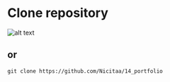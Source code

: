 # Clone repository

![alt text](https://i.imgur.com/9KSgjaN.png)

## or

```
git clone https://github.com/Nicitaa/14_portfolio
```

